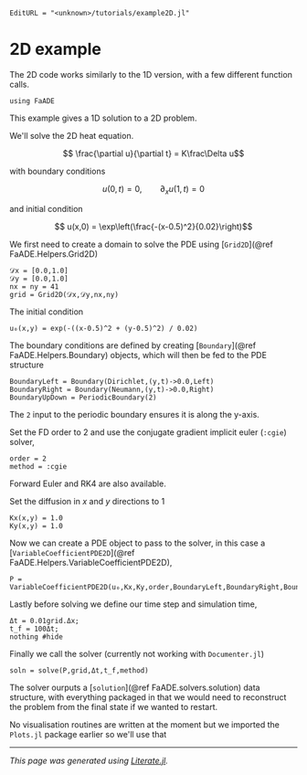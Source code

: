 ```@meta
EditURL = "<unknown>/tutorials/example2D.jl"
```

# 2D example

The 2D code works similarly to the 1D version, with a few different function calls.

````@example example2D
using FaADE
````

This example gives a 1D solution to a 2D problem.

We'll solve the 2D heat equation.
```math
      \frac{\partial u}{\partial t} = K\frac\Delta u
```
with boundary conditions
```math
      u(0,t) = 0, \qquad \partial_x u(1,t) = 0
```
and initial condition
```math
      u(x,0) = \exp\left(\frac{-(x-0.5)^2}{0.02}\right)
```


We first need to create a domain to solve the PDE using [`Grid2D`](@ref FaADE.Helpers.Grid2D)

````@example example2D
𝒟x = [0.0,1.0]
𝒟y = [0.0,1.0]
nx = ny = 41
grid = Grid2D(𝒟x,𝒟y,nx,ny)
````

The initial condition

````@example example2D
u₀(x,y) = exp(-((x-0.5)^2 + (y-0.5)^2) / 0.02)
````

The boundary conditions are defined by creating [`Boundary`](@ref FaADE.Helpers.Boundary) objects, which will then be fed to the PDE structure

````@example example2D
BoundaryLeft = Boundary(Dirichlet,(y,t)->0.0,Left)
BoundaryRight = Boundary(Neumann,(y,t)->0.0,Right)
BoundaryUpDown = PeriodicBoundary(2)
````

The `2` input to the periodic boundary ensures it is along the y-axis.

Set the FD order to 2 and use the conjugate gradient implicit euler (`:cgie`) solver,

````@example example2D
order = 2
method = :cgie
````

Forward Euler and RK4 are also available.

Set the diffusion in $x$ and $y$ directions to 1

````@example example2D
Kx(x,y) = 1.0
Ky(x,y) = 1.0
````

Now we can create a PDE object to pass to the solver, in this case a [`VariableCoefficientPDE2D`](@ref FaADE.Helpers.VariableCoefficientPDE2D),

````@example example2D
P = VariableCoefficientPDE2D(u₀,Kx,Ky,order,BoundaryLeft,BoundaryRight,BoundaryUpDown)
````

Lastly before solving we define our time step and simulation time,

````@example example2D
Δt = 0.01grid.Δx;
t_f = 100Δt;
nothing #hide
````

Finally we call the solver (currently not working with `Documenter.jl`)

````@example example2D
soln = solve(P,grid,Δt,t_f,method)
````

The solver ourputs a [`solution`](@ref FaADE.solvers.solution) data structure, with everything packaged in that we would need to reconstruct
the problem from the final state if we wanted to restart.

No visualisation routines are written at the moment but we imported the `Plots.jl` package earlier so we'll use that

---

*This page was generated using [Literate.jl](https://github.com/fredrikekre/Literate.jl).*

